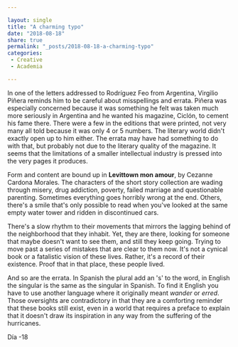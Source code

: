 ```yaml
---

layout: single
title: "A charming typo"
date: "2018-08-18"
share: true
permalink: "_posts/2018-08-18-a-charming-typo"
categories:
 - Creative
 - Academia

---
```


In one of the letters addressed to Rodríguez Feo from Argentina, Virgilio Piñera reminds him to be careful about misspellings and errata. Piñera was especially concerned because it was something he felt was taken much more seriously in Argentina and he wanted his magazine, Ciclón, to cement his fame there. There were a few in the editions that were printed, not very many all told because it was only 4 or 5 numbers. The literary world didn't exactly open up to him either. The errata may have had something to do with that, but probably not due to the literary quality of the magazine. It seems that the limitations of a smaller intellectual industry is pressed into the very pages it produces.



Form and content are bound up in **Levittown mon amour**, by Cezanne Cardona Morales. The characters of the short story collection are wading through misery, drug addiction, poverty, failed marriage and questionable parenting. Sometimes everything goes horribly wrong at the end. Others, there's a smile that's only possible to read when you've looked at the same empty water tower and ridden in discontinued cars.



There's a slow rhythm to their movements that mirrors the lagging behind of the neighborhood that they inhabit. Yet, they are there, looking for someone that maybe doesn't want to see them, and still they keep going. Trying to move past a series of mistakes that are clear to them now. It's not a cynical book or a fatalistic vision of these lives. Rather, it's a record of their existence. Proof that in that place, these people lived.



And so are the errata. In Spanish the plural add an 's' to the word, in English the singular is the same as the singular in Spanish. To find it English you have to use another language where it originally meant *wander* or *erred*. Those oversights are contradictory in that they are a comforting reminder that these books still exist, even in a world that requires a preface to explain that it doesn't draw its inspiration in any way from the suffering of the hurricanes.



Día -18         

